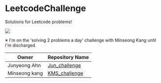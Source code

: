 # LeetcodeChallenge
Solutions for Leetcode problems!

<p>

<img src = "https://static.leetcode-cn.com/cn-legacy-assets/images/LeetCode_Sharing.png"/>

</p>

※ I'm on the 'solving 2 problems a day' challenge with Minseong Kang until I'm discharged.


  
| Owner  | Repository Name |
| ------------- | ------------- |
| Junyeong Ahn  |  [Jun_challenge](https://github.com/AhnJunYeong0319/LeetcodeChallenge/tree/main/Jun_challenge)  |
| Minseong kang  |  [KMS_challenge](https://github.com/AhnJunYeong0319/LeetcodeChallenge/tree/main/KMS_challenge)  |

